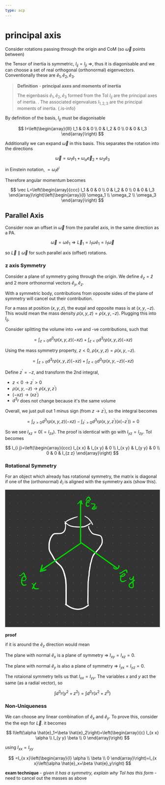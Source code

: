 ```yaml
---
type: acp
---
```


# principal axis

Consider rotations passing through the origin and CoM (so $\vec{\omega}$ points between)

the Tensor of inertia is symmetric, $I_{ij} = I_{ji}~\Rightarrow$, thus it is diagonisable and we can choose a set of real orthogonal (orthonormal) eigenvectors. Conventionally these are $\hat{e}_1, \hat{e}_2,\hat{e}_3$.

> **Definition** - **principal axes and moments of inertia**
> 
> The eigenbasis $\hat{e}_1, \hat{e}_2,\hat{e}_3$ formed from the ToI $I_{ij}$ are the principal axes of inertia.
> .
> The associated eigenvalues $I_{1,2,3}$ are the principal moments of inertia.
>{.is-info}

By definition of the basis, $I_{ij}$ must be diagonisable 

$$
I=\left(\begin{array}{lll}
I_1 & 0 & 0 \\
0 & I_2 & 0 \\
0 & 0 & I_3
\end{array}\right)
$$

Additionally we can expand $\vec{\omega}$ in this basis. This separates the rotation into the directions

$$
\vec{\omega}=\omega_1 \hat{e}_1+\omega_\alpha \vec{e}_2+\omega_3 \hat{e}_3
$$

in Einstein notation, $= \omega_i \hat{e}^i$

Therefore angular momentum becomes


$$
\vec L=\left(\begin{array}{ccc}
I_1 & 0 & 0 \\
0 & I_2 & 0 \\
0 & 0 & I_3
\end{array}\right)\left(\begin{array}{l}
\omega_1 \\
\omega_2 \\
\omega_3
\end{array}\right)
$$


## Parallel Axis

Consider now an offset in $\vec{\omega}$ from the parallel axis, in the same direction as a PA. 

$$
\vec \omega=\omega \hat{e}_1 \Rightarrow \vec{L}_1=I_1 \omega \hat{e}_1=I_1 \vec{\omega}
$$

so $\vec{L} \parallel \vec \omega$ for such parallel axis (offset) rotations.

### z axis Symmetry

Consider a plane of symmetry going through the origin. We define $\hat{e}_z = \hat z$ and 2 more orthonormal vectors $\hat{e}_y ,\hat e_z$.

With a symmetric body, contributions from opposite sides of the plane of symmetry will cancel out their contribution.

For a mass at position $(x,y,z)$, the euqal and opposite mass is at $(x,y,-z)$. This would mean the mass density $\rho(x,y,z)=\rho(x,y,-z)$. Plugging this into $I_{ij}$,

Consider splitting the volume into +ve and -ve contributions, such that

$$
=\int_{z>0} d^3 r \rho(x, y, z)(-x z) +\int_{z<0} d^3 r \rho(x, y, z)(-x z)
$$

Using the mass symmetry property, $z<0, ~ \rho(x, y, z)=\rho(x, y,-z)$. 

$$
=\int_{z>0} d^3 r \rho(x, y, z)(-x z) +\int_{z<0} d^3 r \rho(x, y, -z)(-x z)
$$

Define $z ^{\prime}= -z$, and transform the 2nd integral, 
- $z<0 \rightarrow z^\prime>0$
- $\rho(x, y, -z) \rightarrow \rho(x, y, z^\prime)$ 
- $(-x z) \rightarrow (x z ^\prime)$ 
- $d^3 r$ does not change because it's the same volume

Overall, we just pull out 1 minus sign (from $z \rightarrow z ^{\prime}$), so the integral becomes


$$
=\int_{z>0} d^3 r \rho(x, y, z)(-x z) -\int_{z ^\prime >0} d^3 r \rho(x, y, z ^\prime)(x (-z ^\prime )) = 0
$$





So we see $I_{xz} = 0 (= I_{zx})$. The proof is identical with go with $I_{yz} = I_{zy}$. ToI becomes

$$
I_{i j}=\left(\begin{array}{ccc}
I_{x x} & I_{x y} & 0 \\
I_{x y} & I_{y y} & 0 \\
0 & 0 & I_{z z}
\end{array}\right)
$$

### Rotational Symmetry

For an object which already has rotational symmetry, the matrix is diagonal if one of the (orthonormal) $\hat{e}_i$ is aligned with the symmetry axis (show this).

![](2022-10-14-13-55-48.png)

**proof**

if it is around the $\hat{e}_z$ direction would mean 

The plane with normal $\hat{e}_x$ is a plane of symmetry $\Rightarrow$ $I_{xy}=I_{xz}=0$.

The plane with normal $\hat{e}_y$ is also a plane of symmetry $\Rightarrow$ $I_{yx}=I_{yz}=0$.

The rotaional symmetry tells us that $I_{xx} = I_{yy}$. The variables $x$ and $y$ act the same (as a radial vector), so 

$$
\int d^3 r\left(y^2+z^2\right)=\int d^3 r\left(x^2+z^0\right)
$$

### Non-Uniqueness

We can choose any linear combination of $\hat{e}_x$ and $\hat{e}_y$. To prove this, consider the the eqn for $\vec{L}$. it becomes

$$
I\left(\alpha \hat{e}_1+\beta \hat{e}_2\right)=\left(\begin{array}{c}
I_{x x} \alpha \\
I_{y y} \beta \\
0
\end{array}\right)
$$

using $I_{xx} =I_{yy}$ 

$$
=I_{x x}\left(\begin{array}{l}
\alpha \\
\beta \\
0
\end{array}\right)=I_{x x}\left(\alpha \hat{e}_x+\beta \hat{e}_y\right)
$$


**exam technique** - *given it has a symmetry, explain why ToI has this form* - need to cancel out the masses as above 